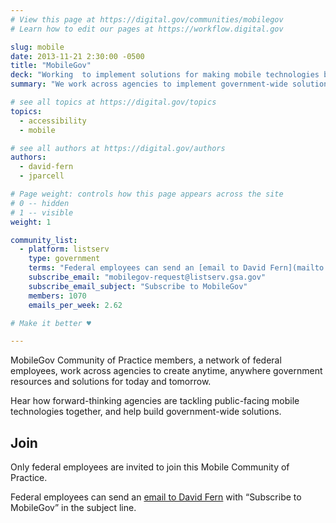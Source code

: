 ```yaml
---
# View this page at https://digital.gov/communities/mobilegov
# Learn how to edit our pages at https://workflow.digital.gov

slug: mobile
date: 2013-11-21 2:30:00 -0500
title: "MobileGov"
deck: "Working  to implement solutions for making mobile technologies better in government"
summary: "We work across agencies to implement government-wide solutions for making mobile technologies better."

# see all topics at https://digital.gov/topics
topics:
  - accessibility
  - mobile

# see all authors at https://digital.gov/authors
authors:
  - david-fern
  - jparcell

# Page weight: controls how this page appears across the site
# 0 -- hidden
# 1 -- visible
weight: 1

community_list:
  - platform: listserv
    type: government
    terms: "Federal employees can send an [email to David Fern](mailto:mobilegov-request@listserv.gsa.gov) with “Subscribe to MobileGov” in the subject line."
    subscribe_email: "mobilegov-request@listserv.gsa.gov"
    subscribe_email_subject: "Subscribe to MobileGov"
    members: 1070
    emails_per_week: 2.62

# Make it better ♥

---
```


MobileGov Community of Practice members, a network of federal employees, work across agencies to create anytime, anywhere government resources and solutions for today and tomorrow.

Hear how forward-thinking agencies are tackling public-facing mobile technologies together, and help build government-wide solutions.

## Join

Only federal employees are invited to join this Mobile Community of Practice.

Federal employees can send an [email to David Fern](mailto:mobilegov-request@listserv.gsa.gov) with “Subscribe to MobileGov” in the subject line.
